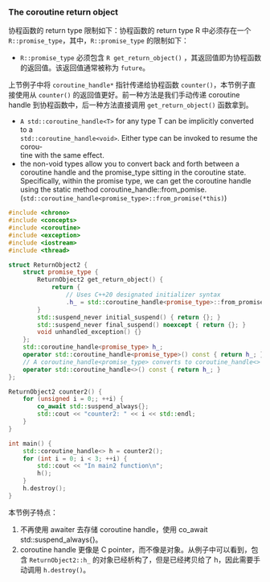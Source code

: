 ### The coroutine return object

协程函数的 return type 限制如下：协程函数的 return type R 中必须存在一个 `R::promise_type`，其中，`R::promise_type` 的限制如下：
* `R::promise_type` 必须包含 `R get_return_object()` ，其返回值即为协程函数的返回值。该返回值通常被称为 `future`。

上节例子中将 `coroutine_handle*` 指针传递给协程函数 `counter()`，本节例子直接使用从 `counter()` 的返回值更好。前一种方法是我们手动传递 coroutine handle 到协程函数中，后一种方法直接调用 `get_return_object()` 函数拿到。

* `A std::coroutine_handle<T>` for any type T can be implicitly converted to a  
`std::coroutine_handle<void>`. Either type can be invoked to resume the corou-  
tine with the same effect. 
* the non-void types allow you to convert back and  forth between a coroutine handle and the promise_type sitting in the coroutine state.  Specifically, within the promise type, we can get the coroutine handle using the static method coroutine_handle::from_pomise. (`std::coroutine_handle<promise_type>::from_promise(*this)`)

```cpp
#include <chrono>
#include <concepts>
#include <coroutine>
#include <exception>
#include <iostream>
#include <thread>

struct ReturnObject2 {
    struct promise_type {
        ReturnObject2 get_return_object() {
            return {
                // Uses C++20 designated initializer syntax
                .h_ = std::coroutine_handle<promise_type>::from_promise(*this)};
        }
        std::suspend_never initial_suspend() { return {}; }
        std::suspend_never final_suspend() noexcept { return {}; }
        void unhandled_exception() {}
    };
    std::coroutine_handle<promise_type> h_;
    operator std::coroutine_handle<promise_type>() const { return h_; }
    // A coroutine_handle<promise_type> converts to coroutine_handle<>
    operator std::coroutine_handle<>() const { return h_; }
};

ReturnObject2 counter2() {
    for (unsigned i = 0;; ++i) {
        co_await std::suspend_always{};
        std::cout << "counter2: " << i << std::endl;
    }
}

int main() {
    std::coroutine_handle<> h = counter2();
    for (int i = 0; i < 3; ++i) {
        std::cout << "In main2 function\n";
        h();
    }
    h.destroy();
}
```

本节例子特点：
1. 不再使用 awaiter 去存储 coroutine handle，使用 co_await std::suspend_always{}。
2. coroutine handle 更像是 C pointer，而不像是对象。从例子中可以看到，包含 `ReturnObject2::h_` 的对象已经析构了，但是已经拷贝给了 h，因此需要手动调用 `h.destroy()`。
